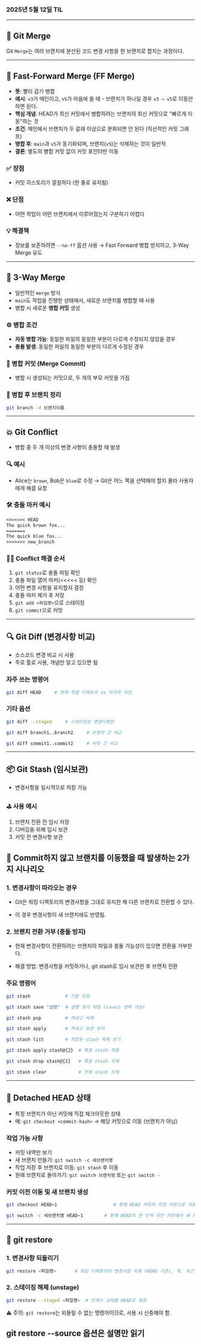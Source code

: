 ### 2025년 5월 12일 TIL

---

## 🔀 Git Merge

Git `Merge`는 여러 브랜치에 분산된 코드 변경 사항을 한 브랜치로 합치는 과정이다.

---

## 🚀 Fast-Forward Merge (FF Merge)

* **뜻**: 빨리 감기 병합
* **예시**: `v3`가 메인이고, `v5`가 마음에 들 때 - 브랜치가 하나일 경우 `v3 → v5`로 이동만 하면 된다.
* **핵심 개념**: HEAD가 최신 커밋에서 병합하려는 브랜치의 최신 커밋으로 "빠르게 이동"하는 것
* **조건**: 메인에서 브랜치가 두 갈래 이상으로 분화되면 안 된다 (직선적인 커밋 그래프)
* **병합 후**: `main`과 `v5`가 동기화되며, 브랜치(`v5`)는 삭제하는 것이 일반적
* **결론**: 별도의 병합 커밋 없이 커밋 포인터만 이동

### ✅ 장점

* 커밋 히스토리가 깔끔하다 (한 줄로 유지됨)

### ❌ 단점

* 어떤 작업이 어떤 브랜치에서 이루어졌는지 구분하기 어렵다

### 💡 해결책

* 정보를 보존하려면 `--no-ff` 옵션 사용 → Fast Forward 병합 방지하고, 3-Way Merge 유도

---

## 🔁 3-Way Merge

* 일반적인 `merge` 방식
* `main`도 작업을 진행한 상태에서, 새로운 브랜치를 병합할 때 사용
* 병합 시 새로운 **병합 커밋** 생성

### ⚙️ 병합 조건

* **자동 병합 가능**: 동일한 파일의 동일한 부분이 다르게 수정되지 않았을 경우
* **충돌 발생**: 동일한 파일의 동일한 부분이 다르게 수정된 경우

### 🔀 병합 커밋 (Merge Commit)

* 병합 시 생성되는 커밋으로, 두 개의 부모 커밋을 가짐

### 🧹 병합 후 브랜치 정리

```bash
git branch -d 브랜치이름
```

---

## 💥 Git Conflict

* 병합 중 두 개 이상의 변경 사항이 충돌할 때 발생

### 🔍 예시

* Alice는 `brown`, Bob은 `blue`로 수정 → Git은 어느 쪽을 선택해야 할지 몰라 사용자에게 해결 요청

### 🛠 충돌 마커 예시

```txt
<<<<<<< HEAD
The quick brown fox...
=======
The quick blue fox...
>>>>>>> new_branch
```

### 🧑‍🔧 Conflict 해결 순서

1. `git status`로 충돌 파일 확인
2. 충돌 파일 열어 마커(<<<<< 등) 확인
3. 어떤 변경 사항을 유지할지 결정
4. 충돌 마커 제거 후 저장
5. `git add <파일명>`으로 스테이징
6. `git commit`으로 커밋

---

## 🔍 Git Diff (변경사항 비교)

* 소스코드 변경 비교 시 사용
* 주로 툴로 사용, 개념만 알고 있으면 됨

### 자주 쓰는 명령어

```bash
git diff HEAD     # 현재 작업 디렉토리 vs 마지막 커밋
```

### 기타 옵션

```bash
git diff --staged     # 스테이징된 변경사항만
```

```bash
git diff branch1..branch2     # 브랜치 간 비교
```

```bash
git diff commit1..commit2     # 커밋 간 비교
```

---

## 📦 Git Stash (임시보관)

* 변경사항을 일시적으로 저장 가능

### ⛳ 사용 예시

1. 브랜치 전환 전 임시 저장
2. 디버깅을 위해 임시 보관
3. 커밋 전 변경사항 보관

## 🔀 Commit하지 않고 브랜치를 이동했을 때 발생하는 2가지 시나리오

### 1. 변경사항이 따라오는 경우

  * Git은 워킹 디렉토리의 변경사항을 그대로 유지한 채 다른 브랜치로 전환할 수 있다.

  * 이 경우 변경사항이 새 브랜치에도 반영됨.

### 2. 브랜치 전환 거부 (충돌 방지)

  * 현재 변경사항이 전환하려는 브랜치의 파일과 충돌 가능성이 있으면 전환을 거부한다.

  * 해결 방법: 변경사항을 커밋하거나, git stash로 임시 보관한 후 브랜치 전환

### 주요 명령어

```bash
git stash             # 기본 저장
```

```bash
git stash save "설명"  # 설명 추가 저장 (save는 생략 가능)
```

```bash
git stash pop         # 꺼내고 삭제
```

```bash
git stash apply       # 꺼내고 보관 유지
```

```bash
git stash list        # 저장된 stash 목록 보기
```

```bash
git stash apply stash@{2}  # 특정 stash 적용
```

```bash
git stash drop stash@{2}   # 특정 stash 삭제
```

```bash
git stash clear            # 전체 stash 삭제
```

---

## 🧩 Detached HEAD 상태

* 특정 브랜치가 아닌 커밋에 직접 체크아웃한 상태
* 예: `git checkout <commit-hash>` → 해당 커밋으로 이동 (브랜치가 아님)

### 작업 가능 사항

* 커밋 내역만 보기
* 새 브랜치 만들기: `git switch -c 새브랜치명`
* 작업 저장 후 브랜치로 이동: `git stash` 후 이동
* 원래 브랜치로 돌아가기: `git switch 브랜치명` 또는 `git switch -`

### 커밋 이전 이동 및 새 브랜치 생성

```bash
git checkout HEAD~1                     # 현재 HEAD 커밋의 직전 커밋으로 이동
```

```bash
git switch -c 새브랜치명 HEAD~1        # 현재 HEAD의 한 단계 이전 커밋에서 새 브랜치를 생성하고 체크아웃

```

---

## 🔄 git restore

### 1. 변경사항 되돌리기

```bash
git restore <파일명>       # 워킹 디렉토리의 변경사항 삭제 (HEAD 기준), 즉, 최근 커밋 상태로 해당 파일을 복원함.
```

### 2. 스테이징 해제 (unstage)

```bash
git restore --staged <파일명>  # 인덱스 상태를 HEAD로 복원
```

⚠️ 주의: `git restore`는 되돌릴 수 없는 명령어이므로, 사용 시 신중해야 함.

git restore --source 옵션은 설명만 읽기
---



